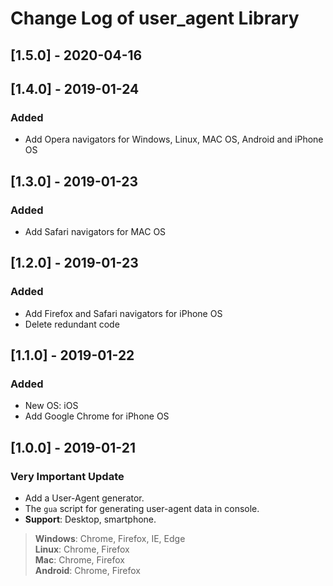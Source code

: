 # Change Log of user_agent Library

## [1.5.0] - 2020-04-16

## [1.4.0] - 2019-01-24
### Added
- Add Opera navigators for Windows, Linux, MAC OS, Android and iPhone OS

## [1.3.0] - 2019-01-23
### Added
- Add Safari navigators for MAC OS

## [1.2.0] - 2019-01-23
### Added
- Add Firefox and Safari navigators for iPhone OS
- Delete redundant code

## [1.1.0] - 2019-01-22
### Added
- New OS: iOS
- Add Google Chrome for iPhone OS

## [1.0.0] - 2019-01-21
### Very Important Update
- Add a User-Agent generator.
- The `gua` script for generating user-agent data in console.
- **Support**: Desktop, smartphone.
> **Windows**: Chrome, Firefox, IE, Edge  
> **Linux**: Chrome, Firefox  
> **Mac**: Chrome, Firefox  
> **Android**: Chrome, Firefox
